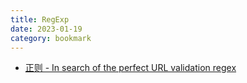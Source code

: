 ```yaml
---
title: RegExp
date: 2023-01-19
category: bookmark
---
```


- [正则 - In search of the perfect URL validation regex](https://mathiasbynens.be/demo/url-regex)
